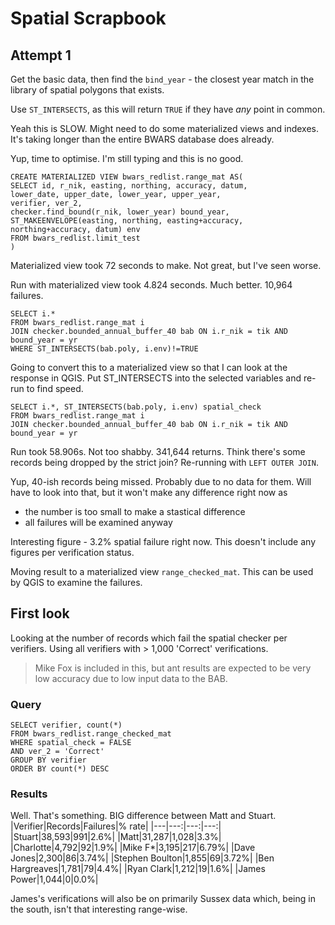# Spatial Scrapbook

## Attempt 1
Get the basic data, then find the `bind_year` - the closest year match in the library of spatial polygons that exists.

Use `ST_INTERSECTS`, as this will return `TRUE` if they have *any* point in common.

Yeah this is SLOW. Might need to do some materialized views and indexes. It's taking longer than the entire BWARS database does already.

Yup, time to optimise. I'm still typing and this is no good.

```
CREATE MATERIALIZED VIEW bwars_redlist.range_mat AS(
SELECT id, r_nik, easting, northing, accuracy, datum,
lower_date, upper_date, lower_year, upper_year,
verifier, ver_2,
checker.find_bound(r_nik, lower_year) bound_year,
ST_MAKEENVELOPE(easting, northing, easting+accuracy, northing+accuracy, datum) env
FROM bwars_redlist.limit_test
)
```

Materialized view took 72 seconds to make. Not great, but I've seen worse.

Run with materialized view took 4.824 seconds. Much better. 10,964 failures.
```
SELECT i.*
FROM bwars_redlist.range_mat i
JOIN checker.bounded_annual_buffer_40 bab ON i.r_nik = tik AND bound_year = yr
WHERE ST_INTERSECTS(bab.poly, i.env)!=TRUE
```

Going to convert this to a materialized view so that I can look at the response in QGIS. Put ST_INTERSECTS into the selected variables and re-run to find speed.

```
SELECT i.*, ST_INTERSECTS(bab.poly, i.env) spatial_check
FROM bwars_redlist.range_mat i
JOIN checker.bounded_annual_buffer_40 bab ON i.r_nik = tik AND bound_year = yr
```

Run took 58.906s. Not too shabby. 341,644 returns. Think there's some records being dropped by the strict join? Re-running with `LEFT OUTER JOIN`.

Yup, 40-ish records being missed. Probably due to no data for them. Will have to look into that, but it won't make any difference right now as
- the number is too small to make a stastical difference
- all failures will be examined anyway

Interesting figure - 3.2% spatial failure right now. This doesn't include any figures per verification status.

Moving result to a materialized view `range_checked_mat`. This can be used by QGIS to examine the failures.

## First look

Looking at the number of records which fail the spatial checker per verifiers. Using all verifiers with > 1,000 'Correct' verifications.

>Mike Fox is included in this, but ant results are expected to be very low accuracy due to low input data to the BAB.

### Query
```
SELECT verifier, count(*)
FROM bwars_redlist.range_checked_mat
WHERE spatial_check = FALSE
AND ver_2 = 'Correct'
GROUP BY verifier
ORDER BY count(*) DESC
```

### Results
Well. That's something. BIG difference between Matt and Stuart.
|Verifier|Records|Failures|% rate|
|---|---:|---:|---:|
|Stuart|38,593|991|2.6%|
|Matt|31,287|1,028|3.3%|
|Charlotte|4,792|92|1.9%|
|Mike F*|3,195|217|6.79%|
|Dave Jones|2,300|86|3.74%|
|Stephen Boulton|1,855|69|3.72%|
|Ben Hargreaves|1,781|79|4.4%|
|Ryan Clark|1,212|19|1.6%|
|James Power|1,044|0|0.0%|

James's verifications will also be on primarily Sussex data which, being in the south, isn't that interesting range-wise.
